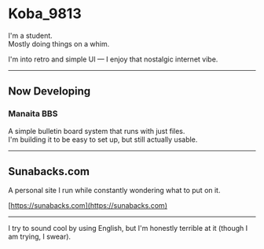# Koba_9813

I'm a student.  
Mostly doing things on a whim.
 
I'm into retro and simple UI — I enjoy that nostalgic internet vibe.

---

## Now Developing

### Manaita BBS

A simple bulletin board system that runs with just files.  
I'm building it to be easy to set up, but still actually usable.

---

## Sunabacks.com

A personal site I run while constantly wondering what to put on it.  

[https://sunabacks.com](https://sunabacks.com)

---

I try to sound cool by using English, but I'm honestly terrible at it (though I am trying, I swear).
